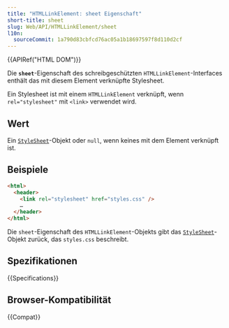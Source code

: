 ```yaml
---
title: "HTMLLinkElement: sheet Eigenschaft"
short-title: sheet
slug: Web/API/HTMLLinkElement/sheet
l10n:
  sourceCommit: 1a790d83cbfcd76ac05a1b18697597f8d110d2cf
---
```


{{APIRef("HTML DOM")}}

Die **`sheet`**-Eigenschaft des schreibgeschützten `HTMLLinkElement`-Interfaces enthält das mit diesem Element verknüpfte Stylesheet.

Ein Stylesheet ist mit einem `HTMLLinkElement` verknüpft, wenn `rel="stylesheet"` mit `<link>` verwendet wird.

## Wert

Ein [`StyleSheet`](/de/docs/Web/API/StyleSheet)-Objekt oder `null`, wenn keines mit dem Element verknüpft ist.

## Beispiele

```html
<html>
  <header>
    <link rel="stylesheet" href="styles.css" />
    …
  </header>
</html>
```

Die `sheet`-Eigenschaft des `HTMLLinkElement`-Objekts gibt das [`StyleSheet`](/de/docs/Web/API/StyleSheet)-Objekt zurück, das `styles.css` beschreibt.

## Spezifikationen

{{Specifications}}

## Browser-Kompatibilität

{{Compat}}
